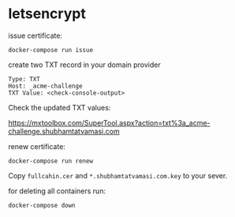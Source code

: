 # letsencrypt

issue certificate:
```
docker-compose run issue
```

create two TXT record in your domain provider
```
Type: TXT
Host: _acme-challenge
TXT Value: <check-console-output>
```

Check the updated TXT values:

https://mxtoolbox.com/SuperTool.aspx?action=txt%3a_acme-challenge.shubhamtatvamasi.com

renew certificate:
```
docker-compose run renew
```

Copy `fullcahin.cer` and `*.shubhamtatvamasi.com.key` to your sever.

for deleting all containers run:
```
docker-compose down
```
